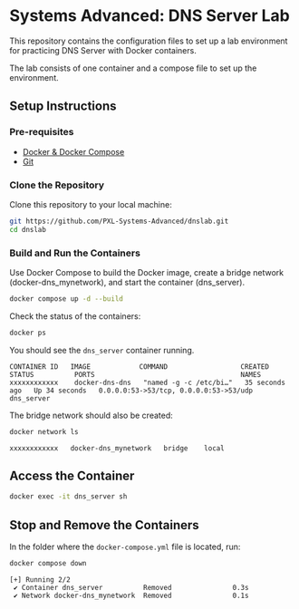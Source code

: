 # Systems Advanced: DNS Server Lab

This repository contains the configuration files to set up a lab environment for practicing DNS Server with Docker containers.

The lab consists of one container and a compose file to set up the environment.

## Setup Instructions

### Pre-requisites

- [Docker & Docker Compose](https://www.docker.com/get-started)
- [Git](https://github.com/git-guides/install-git)

### Clone the Repository

Clone this repository to your local machine:

```sh
git https://github.com/PXL-Systems-Advanced/dnslab.git
cd dnslab
```

### Build and Run the Containers

Use Docker Compose to build the Docker image, create a bridge network (docker-dns_mynetwork), and start the container (dns_server).

```sh
docker compose up -d --build
```

Check the status of the containers:

```sh
docker ps
```

You should see the `dns_server` container running.

```output
CONTAINER ID   IMAGE            COMMAND                  CREATED          STATUS          PORTS                                    NAMES
xxxxxxxxxxxx    docker-dns-dns   "named -g -c /etc/bi…"   35 seconds ago   Up 34 seconds   0.0.0.0:53->53/tcp, 0.0.0.0:53->53/udp   dns_server
```

The bridge network should also be created:

```sh
docker network ls
```

```output
xxxxxxxxxxxx   docker-dns_mynetwork   bridge    local
```

## Access the Container

```bash
docker exec -it dns_server sh
```

## Stop and Remove the Containers

In the folder where the `docker-compose.yml` file is located, run:

```sh
docker compose down
```

```output
[+] Running 2/2
 ✔ Container dns_server          Removed               0.3s
 ✔ Network docker-dns_mynetwork  Removed               0.1s
```
